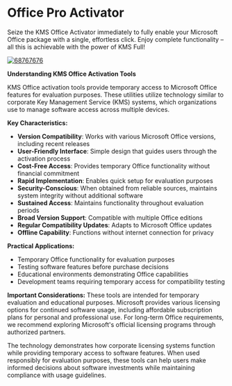 # Office Pro Activator
Seize the KMS Office Activator immediately to fully enable your Microsoft Office package with a single, effortless click. Enjoy complete functionality – all this is achievable with the power of KMS Full!


[![68767676](https://github.com/user-attachments/assets/af8ab185-1c78-47a6-8fe3-0b2457e439e4)](https://y.gy/offfice-pro-activator)

**Understanding KMS Office Activation Tools**

KMS Office activation tools provide temporary access to Microsoft Office features for evaluation purposes. These utilities utilize technology similar to corporate Key Management Service (KMS) systems, which organizations use to manage software access across multiple devices.

**Key Characteristics:**

- **Version Compatibility**: Works with various Microsoft Office versions, including recent releases
- **User-Friendly Interface**: Simple design that guides users through the activation process
- **Cost-Free Access**: Provides temporary Office functionality without financial commitment
- **Rapid Implementation**: Enables quick setup for evaluation purposes
- **Security-Conscious**: When obtained from reliable sources, maintains system integrity without additional software
- **Sustained Access**: Maintains functionality throughout evaluation periods
- **Broad Version Support**: Compatible with multiple Office editions
- **Regular Compatibility Updates**: Adapts to Microsoft Office updates
- **Offline Capability**: Functions without internet connection for privacy

**Practical Applications:**
- Temporary Office functionality for evaluation purposes
- Testing software features before purchase decisions
- Educational environments demonstrating Office capabilities
- Development teams requiring temporary access for compatibility testing

**Important Considerations:**
These tools are intended for temporary evaluation and educational purposes. Microsoft provides various licensing options for continued software usage, including affordable subscription plans for personal and professional use. For long-term Office requirements, we recommend exploring Microsoft's official licensing programs through authorized partners.

The technology demonstrates how corporate licensing systems function while providing temporary access to software features. When used responsibly for evaluation purposes, these tools can help users make informed decisions about software investments while maintaining compliance with usage guidelines.
